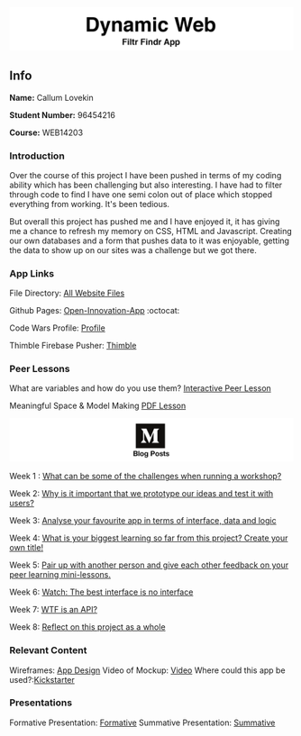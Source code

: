 ![title](https://raw.githubusercontent.com/CallumLovekin28/FiltrFindr/master/Images/title.jpg)
## Info

**Name:** Callum Lovekin

**Student Number:** 96454216

**Course:** WEB14203

### Introduction

Over the course of this project I have been pushed in terms of my coding ability which has been challenging but also interesting. I have had to filter through code to find I have one semi colon out of place which stopped everything from working. It's been tedious.

But overall this project has pushed me and I have enjoyed it, it has giving me a chance to refresh my memory on CSS, HTML and Javascript. Creating our own databases and a form that pushes data to it was enjoyable, getting the data to show up on our sites was a challenge but we got there.

### App Links

File Directory: [All Website Files](https://github.com/CallumLovekin28/Open-Innovation-App)

Github Pages: [Open-Innovation-App](https://callumlovekin28.github.io/Open-Innovation-App/) :octocat:

Code Wars Profile: [Profile](https://www.codewars.com/users/CallumLovekin28)

Thimble Firebase Pusher: [Thimble](https://thimbleprojects.org/callumlovekin/372550/)

### Peer Lessons

What are variables and how do you use them? [Interactive Peer Lesson](https://codepen.io/CallumLovekin/pen/vWEQVa)

Meaningful Space & Model Making [PDF Lesson](https://drive.google.com/file/d/1_ralDOeLf9-Y4r_Iy078mbE7E9fZRDC9/view?usp=sharing)

![blogs](https://raw.githubusercontent.com/CallumLovekin28/CreativeCollaboration/master/Images/blogposts.png)

Week 1 : [What can be some of the challenges when running a workshop?](https://medium.com/@c.lovekin/what-can-be-some-of-the-challenges-when-running-a-workshop-804fff4134ca) 

Week 2: [Why is it important that we prototype our ideas and test it with users?](https://medium.com/@c.lovekin/why-is-it-important-that-we-prototype-our-ideas-and-test-it-with-users-7349e21a4d63) 

Week 3: [Analyse your favourite app in terms of interface, data and logic](https://medium.com/@c.lovekin/analyse-your-favourite-app-in-terms-of-interface-data-and-logic-cb054ff9be5c) 

Week 4: [What is your biggest learning so far from this project? Create your own title!](https://medium.com/@c.lovekin/what-is-my-biggest-learning-so-far-from-the-filtr-findr-project-e792d383197d) 

Week 5: [Pair up with another person and give each other feedback on your peer learning mini-lessons.](https://medium.com/@c.lovekin/peer-feedback-on-javascript-mini-lessons-bea12d7d6c89)

Week 6: [Watch: The best interface is no interface](https://medium.com/@c.lovekin/the-best-interface-is-no-interface-5521bfcf1664) 

Week 7: [WTF is an API?](https://medium.com/@c.lovekin/wtf-is-an-api-b27e7a50d6ff) 

Week 8: [Reflect on this project as a whole](https://medium.com/@c.lovekin/a-reflection-on-my-filtr-findr-project-d73dd6d3ea44) 

### Relevant Content

Wireframes: [App Design](https://drive.google.com/drive/folders/1NZ74Y96kP1g_jUAJPm4jx2utE1M5ZxTz?usp=sharing)
Video of Mockup: [Video](https://drive.google.com/file/d/0Bxz8JLU6zi9EajZ5RzM1NDRNMEk/view?usp=sharing)
Where could this app be used?:[Kickstarter](https://drive.google.com/drive/folders/13iqS6ReTiMX1YY2JEHXZJNmMpYOEcLWU?usp=sharing)

### Presentations
Formative Presentation: [Formative](https://www.codewars.com/users/CallumLovekin28)
Summative Presentation: [Summative](https://docs.google.com/presentation/d/1oUbxFvFzP3StZCMsfhnWSeTcgVk7vm34sk7qq8MtB_Y/edit?usp=sharing)




